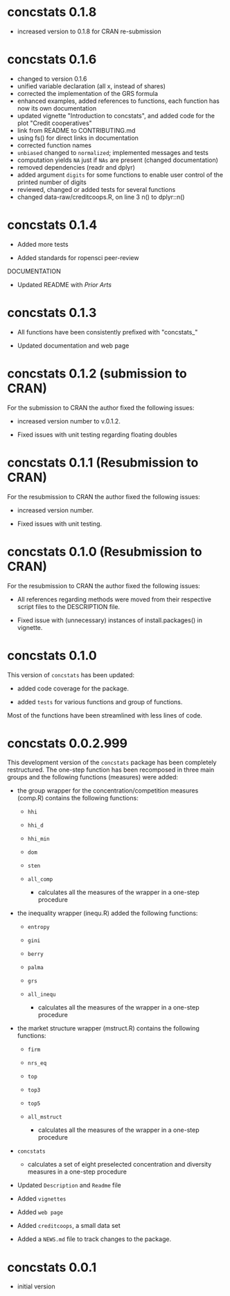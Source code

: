 # concstats 0.1.8

-   increased version to 0.1.8 for CRAN re-submission

# concstats 0.1.6

-   changed to version 0.1.6
-   unified variable declaration (all x, instead of shares)
-   corrected the implementation of the GRS formula
-   enhanced examples, added references to functions, each function has now its own documentation
-   updated vignette "Introduction to concstats", and added code for the plot "Credit cooperatives"
-   link from README to CONTRIBUTING.md
-   using fs() for direct links in documentation
-   corrected function names
-   `unbiased` changed to `normalized`; implemented messages and tests
-   computation yields `NA` just if `NAs` are present (changed documentation)
-   removed dependencies (readr and dplyr)
-   added argument `digits` for some functions to enable user control of the printed number of digits
-   reviewed, changed or added tests for several functions
-   changed data-raw/creditcoops.R, on line 3 n() to dplyr::n()


# concstats 0.1.4

-   Added more tests

-   Added standards for ropensci peer-review

DOCUMENTATION

-   Updated README with *Prior Arts* 


# concstats 0.1.3

-   All functions have been consistently prefixed with "concstats_"

-   Updated documentation and web page

# concstats 0.1.2 (submission to CRAN)

For the submission to CRAN the author fixed the following issues:

-   increased version number to v.0.1.2.

-   Fixed issues with unit testing regarding floating doubles

# concstats 0.1.1 (Resubmission to CRAN)

For the resubmission to CRAN the author fixed the following issues:

-   increased version number.

-   Fixed issues with unit testing.

# concstats 0.1.0 (Resubmission to CRAN)

For the resubmission to CRAN the author fixed the following issues:

-   All references regarding methods were moved from their respective script files to the DESCRIPTION file.

-   Fixed issue with (unnecessary) instances of install.packages() in vignette.

# concstats 0.1.0

This version of `concstats` has been updated:

-   added code coverage for the package.

-   added `tests` for various functions and group of functions.

Most of the functions have been streamlined with less lines of code.

# concstats 0.0.2.999

This development version of the `concstats` package has been completely restructured. The one-step function has been recomposed in three main groups and the following functions (measures) were added:

-   the group wrapper for the concentration/competition measures (comp.R) contains the following functions:

    -   `hhi`

    -   `hhi_d`

    -   `hhi_min`

    -   `dom`

    -   `sten`

    -   `all_comp`

        -   calculates all the measures of the wrapper in a one-step procedure

-   the inequality wrapper (inequ.R) added the following functions:

    -   `entropy`

    -   `gini`

    -   `berry`

    -   `palma`

    -   `grs`

    -   `all_inequ`

        -   calculates all the measures of the wrapper in a one-step procedure

-   the market structure wrapper (mstruct.R) contains the following functions:

    -   `firm`

    -   `nrs_eq`

    -   `top`

    -   `top3`

    -   `top5`

    -   `all_mstruct`

        -   calculates all the measures of the wrapper in a one-step procedure

-   `concstats`

    -   calculates a set of eight preselected concentration and diversity measures in a one-step procedure

-   Updated `Description` and `Readme` file

-   Added `vignettes`

-   Added `web page`

-   Added `creditcoops`, a small data set

-   Added a `NEWS.md` file to track changes to the package.

# concstats 0.0.1

-   initial version
